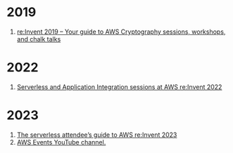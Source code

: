 
# 2019

1. [re:Invent 2019 – Your guide to AWS Cryptography sessions, workshops, and chalk talks](https://aws.amazon.com/blogs/security/reinvent-2019-guide-to-aws-cryptography-sessions-workshops-and-chalk-talks-at-aws/)

# 2022
1. [Serverless and Application Integration sessions at AWS re:Invent 2022](https://aws.amazon.com/blogs/compute/serverless-and-application-integration-sessions-at-aws-reinvent-2022/)

# 2023
1. [The serverless attendee’s guide to AWS re:Invent 2023](https://aws.amazon.com/blogs/compute/the-serverless-attendees-guide-to-aws-reinvent-2023/)
1. [AWS Events YouTube channel.](https://www.youtube.com/@AWSEventsChannel)